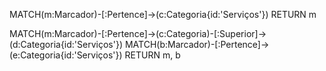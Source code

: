 

MATCH(m:Marcador)-[:Pertence]->(c:Categoria{id:'Serviços'}) RETURN m

MATCH(m:Marcador)-[:Pertence]->(c:Categoria)-[:Superior]->(d:Categoria{id:'Serviços'}) MATCH(b:Marcador)-[:Pertence]->(e:Categoria{id:'Serviços'}) RETURN m, b
